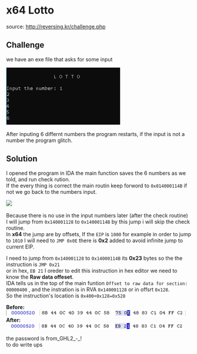 # x64 Lotto

source: http://reversing.kr/challenge.php

## Challenge
we have an exe file that asks for some input 

![](cmd.png)

After inputing 6 differnt numbers the program restarts, if the input is not a number the program glitch.

## Solution

I opened the program in IDA the main function saves the 6 numbers as we told, and run check rution.\
If the every thing is correct the main routin keep forword to `0x014000114B` if not we go back to the numbers input.

![](maincheck.jpg)


Because there is no use in the input numbers later (after the check routine)\
I will jump from `0x140001128` to `0x14000114B` by this jump i will skip the check routine.\
In __x64__ the jump are by offsets, If the `EIP` is `1000` for example in order to jump to `1010` I will need to `JMP 0x0E` there is __0x2__ added to avoid infinite jump to current EIP.

I need to jump from `0x140001128` to `0x14000114B` its __0x23__ bytes so the the instruction is `JMP 0x21` \
or in hex, `EB 21`
I oreder to edit this instruction in hex editor we need to know the __Raw data offeset__.\
IDA tells us in the top of the main funtion `Offset to raw data for section: 00000400` , and the instration is in RVA `0x140001128` or in offsrt `0x128`.\
So the instruction's location is `0x400+0x128=0x528`

__Before:__ ![](HexEditBefore.png)\
__After:__ ![](HexEditAfter.png)






the password is from_GHL2_-_! \
to do write ups 

